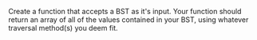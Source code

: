 Create a function that accepts a BST as it's input. Your function should return an array of all of the values contained in your BST, using whatever traversal method(s) you deem fit.